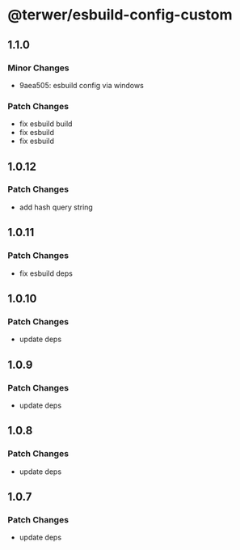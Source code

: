 # @terwer/esbuild-config-custom

## 1.1.0

### Minor Changes

- 9aea505: esbuild config via windows

### Patch Changes

- fix esbuild build
- fix esbuild
- fix esbuild

## 1.0.12

### Patch Changes

- add hash query string

## 1.0.11

### Patch Changes

- fix esbuild deps

## 1.0.10

### Patch Changes

- update deps

## 1.0.9

### Patch Changes

- update deps

## 1.0.8

### Patch Changes

- update deps

## 1.0.7

### Patch Changes

- update deps
